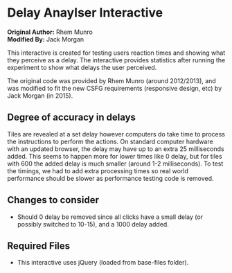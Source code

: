 # Delay Anaylser Interactive

**Original Author:** Rhem Munro  
**Modified By:** Jack Morgan

This interactive is created for testing users reaction times and showing what they perceive as a delay. The interactive provides statistics after running the experiment to show what delays the user perceived.

The original code was provided by Rhem Munro (around 2012/2013), and was modified to fit the new CSFG requirements (responsive design, etc) by Jack Morgan (in 2015).

## Degree of accuracy in delays

Tiles are revealed at a set delay however computers do take time to process the instructions to perform the actions. On standard computer hardware with an updated browser, the delay may have up to an extra 25 milliseconds added. This seems to happen more for lower times like 0 delay, but for tiles with 600 the added delay is much smaller (around 1-2 milliseconds). To test the timings, we had to add extra processing times so real world performance should be slower as performance testing code is removed.

## Changes to consider

- Should 0 delay be removed since all clicks have a small delay (or possibly switched to 10-15), and a 1000 delay added.

## Required Files

- This interactive uses jQuery (loaded from base-files folder).
